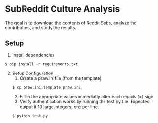 # SubReddit Culture Analysis
The goal is to download the contents of Reddit Subs, analyze the contributors, and study the results.

## Setup

1. Install dependencies
```
$ pip install -r requirements.txt
```

2. Setup Configuration
    1. Create a praw.ini file (from the template)
    ```
    $ cp praw.ini.template praw.ini
    ```
    2. Fill in the appropriate values immediatly after each eqauls (=) sign
    3. Verify authentication works by running the test.py file. Expected output it 10 large integers,
    one per line.
    ```
    $ python test.py
    ```
